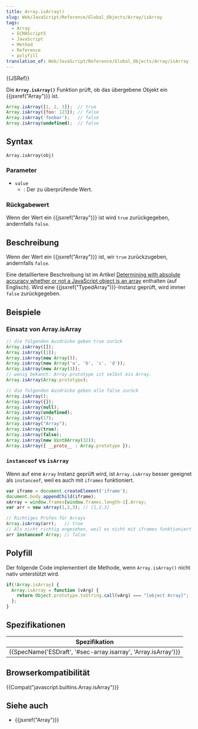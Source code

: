 ```yaml
---
title: Array.isArray()
slug: Web/JavaScript/Reference/Global_Objects/Array/isArray
tags:
  - Array
  - ECMAScript5
  - JavaScript
  - Method
  - Reference
  - polyfill
translation_of: Web/JavaScript/Reference/Global_Objects/Array/isArray
---
```

{{JSRef}}

Die **`Array.isArray()`** Funktion prüft, ob das übergebene Objekt ein {{jsxref("Array")}} ist.

```js
Array.isArray([1, 2, 3]);  // true
Array.isArray({foo: 123}); // false
Array.isArray('foobar');   // false
Array.isArray(undefined);  // false
```

## Syntax

    Array.isArray(obj)

### Parameter

- `value`
  - : Der zu überprüfende Wert.

### Rückgabewert

Wenn der Wert ein {{jsxref("Array")}} ist wird `true` zurückgegeben, andernfalls `false`.

## Beschreibung

Wenn der Wert ein {{jsxref("Array")}} ist, wir `true` zurückzugeben, andernfalls `false`.

Eine detailliertere Beschreibung ist im Artikel [Determining with absolute accuracy whether or not a JavaScript object is an array](http://web.mit.edu/jwalden/www/isArray.html) enthalten (auf Englisch). Wird eine {{jsxref("TypedArray")}}-Instanz geprüft, wird immer `false` zurückgegeben.

## Beispiele

### Einsatz von Array.isArray

```js
// die folgenden Ausdrücke geben true zurück
Array.isArray([]);
Array.isArray([1]);
Array.isArray(new Array());
Array.isArray(new Array('a', 'b', 'c', 'd'));
Array.isArray(new Array(3));
// wenig bekannt: Array.prototype ist selbst ein Array.
Array.isArray(Array.prototype);

// die folgenden Ausdrücke geben alle false zurück
Array.isArray();
Array.isArray({});
Array.isArray(null);
Array.isArray(undefined);
Array.isArray(17);
Array.isArray("Array");
Array.isArray(true);
Array.isArray(false);
Array.isArray(new Uint8Array(32));
Array.isArray({ __proto__ : Array.prototype });
```

### `instanceof` vs `isArray`

Wenn auf eine `Array` Instanz geprüft wird, ist `Array.isArray` besser geeignet als `instanceof`, weil es auch mit `iframes` funktioniert.

```js
var iframe = document.createElement('iframe');
document.body.appendChild(iframe);
xArray = window.frames[window.frames.length-1].Array;
var arr = new xArray(1,2,3); // [1,2,3]

// Richtiges Prüfen für Arrays
Array.isArray(arr);   // true
// Als nicht richtig angesehen, weil es nicht mit iframes funktioniert
arr instanceof Array; // false
```

## Polyfill

Der folgende Code implementiert die Methode, wenn `Array.isArray()` nicht nativ unterstützt wird.

```js
if(!Array.isArray) {
  Array.isArray = function (vArg) {
    return Object.prototype.toString.call(vArg) === "[object Array]";
  };
}
```

## Spezifikationen

| Spezifikation                                                                        |
| ------------------------------------------------------------------------------------ |
| {{SpecName('ESDraft', '#sec-array.isarray', 'Array.isArray')}} |

## Browserkompatibilität

{{Compat("javascript.builtins.Array.isArray")}}

## Siehe auch

- {{jsxref("Array")}}
